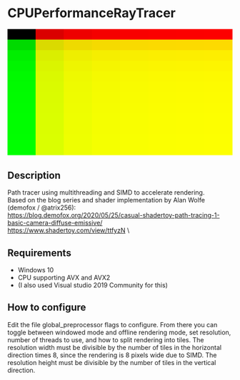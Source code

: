 # CPUPerformanceRayTracer

![output image](https://github.com/torgeiba/CPUPerformanceRayTracer/blob/master/CPUPerformanceRayTracer/output_image.bmp)

## Description

Path tracer using multithreading and SIMD to accelerate rendering.\
Based on the blog series and shader implementation by Alan Wolfe (demofox / @atrix256):\
https://blog.demofox.org/2020/05/25/casual-shadertoy-path-tracing-1-basic-camera-diffuse-emissive/  \
https://www.shadertoy.com/view/ttfyzN  \

## Requirements

* Windows 10
* CPU supporting AVX and AVX2
* (I also used Visual studio 2019 Community for this)

## How to configure

Edit the file global_preprocessor flags to configure.
From there you can toggle between windowed mode and offline rendering mode,
set resolution, number of threads to use, and how to split rendering into tiles.
The resolution width must be divisible by the number of tiles in the horizontal direction times 8, since the rendering is 8 pixels wide due to SIMD.
The resolution height must be divisible by the number of tiles in the vertical direction.

